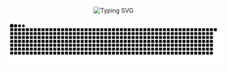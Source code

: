 <!-- Banner dengan Typing Effect -->
<p align="center">
  <img src="https://readme-typing-svg.demolab.com?font=Fira+Code&weight=600&size=24&pause=1000&color=00F7FF&width=550&lines=Hi%2C+I'm+Raiya+Yusuf+Priatmojo!;Mechatronics+Engineering+Student;Yogyakarta+State+University" alt="Typing SVG" />
</p>

<img src="https://raw.githubusercontent.com/raiyayusuf/raiyayusuf/output/snake.svg" alt="Snake animation" />

###
